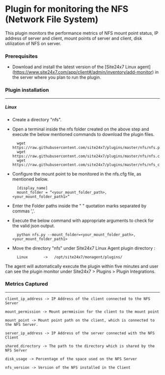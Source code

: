 Plugin for monitoring the NFS (Network File System)
==============================================

This plugin monitors the performance metrics of NFS mount point status, IP address of server and client, mount points of server and client, disk utilization of NFS on server.

### Prerequisites

- Download and install the latest version of the [Site24x7 Linux agent] (https://www.site24x7.com/app/client#/admin/inventory/add-monitor) in the server where you plan to run the plugin. 


### Plugin installation
---
##### Linux 

- Create a directory "nfs".

- Open a terminal inside the nfs folder created on the above step and execute the below mentioned commands to download the plugin files.

		wget https://raw.githubusercontent.com/site24x7/plugins/master/nfs/nfs.py
		wget https://raw.githubusercontent.com/site24x7/plugins/master/nfs/nfs.cfg
		wget https://raw.githubusercontent.com/site24x7/plugins/master/nfs/nfs_check.sh
	
- Configure the mount point to be monitored in the nfs.cfg file, as mentioned below.

		[display_name]
		mount_folder = “<your_mount_folder_path>,<your_mount_folder_path1>”
- Enter the Folder paths inside the " " quotation marks separated by commas ','.

- Execute the below command with appropriate arguments to check for the valid json output.  

		python nfs.py --mount_folder=<your_mount_folder_path>,<your_mount_folder_path1>
  


- Move the directory "nfs" under Site24x7 Linux Agent plugin directory : 

		Linux       ->   /opt/site24x7/monagent/plugins/

The agent will automatically execute the plugin within five minutes and user can see the plugin monitor under Site24x7 > Plugins > Plugin Integrations.

### Metrics Captured
---
	client_ip_address -> IP Address of the client connected to the NFS Server

	mount_permission -> Mount permmision for the client to the mount point 

	mount_point -> Mount point path on the client, which is connected to the NFS Server.

	server_ip_address -> IP Address of the server connected with the NFS Client

	shared_directory -> The path to the directory which is shared by the NFS Server

	disk_usage -> Percentage of the space used on the NFS Server

	nfs_version -> Version of the NFS installed in the Client
